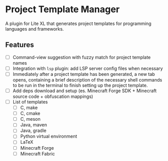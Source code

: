 # Project Template Manager
A plugin for Lite XL that generates project templates for programming languages and frameworks.

## Features
- [ ] Command-view suggestion with fuzzy match for project template names
- [ ] Integration with `lsp` plugin: add LSP server config files when necessary
- [ ] Immediately after a project template has been generated, a new tab opens, containing a brief description of the necessary shell commands to be run in the terminal to finish setting up the project template.
- [ ] Add deps download and setup (es. Minecraft Forge SDK + Minecraft source code + obfuscation mappings)
- [ ] List of templates
  - [ ] C, make
  - [ ] C, cmake
  - [ ] C, meson
  - [ ] Java, maven
  - [ ] Java, gradle
  - [ ] Python virtual environment
  - [ ] LaTeX
  - [ ] Minecraft Forge
  - [ ] Minecraft Fabric
